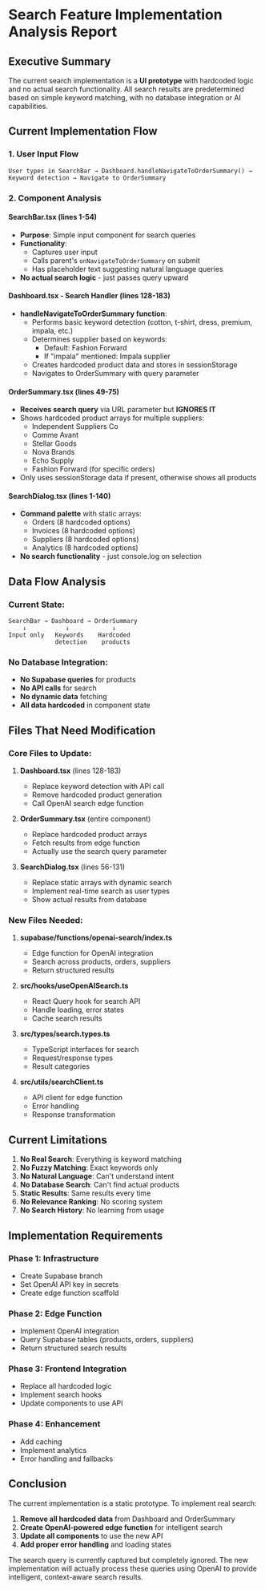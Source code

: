 # Search Feature Implementation Analysis Report

## Executive Summary

The current search implementation is a **UI prototype** with hardcoded logic and no actual search functionality. All search results are predetermined based on simple keyword matching, with no database integration or AI capabilities.

## Current Implementation Flow

### 1. User Input Flow
```
User types in SearchBar → Dashboard.handleNavigateToOrderSummary() → Keyword detection → Navigate to OrderSummary
```

### 2. Component Analysis

#### SearchBar.tsx (lines 1-54)
- **Purpose**: Simple input component for search queries
- **Functionality**: 
  - Captures user input
  - Calls parent's `onNavigateToOrderSummary` on submit
  - Has placeholder text suggesting natural language queries
- **No actual search logic** - just passes query upward

#### Dashboard.tsx - Search Handler (lines 128-183)
- **handleNavigateToOrderSummary function**:
  - Performs basic keyword detection (cotton, t-shirt, dress, premium, impala, etc.)
  - Determines supplier based on keywords:
    - Default: Fashion Forward
    - If "impala" mentioned: Impala supplier
  - Creates hardcoded product data and stores in sessionStorage
  - Navigates to OrderSummary with query parameter

#### OrderSummary.tsx (lines 49-75)
- **Receives search query** via URL parameter but **IGNORES IT**
- Shows hardcoded product arrays for multiple suppliers:
  - Independent Suppliers Co
  - Comme Avant
  - Stellar Goods
  - Nova Brands
  - Echo Supply
  - Fashion Forward (for specific orders)
- Only uses sessionStorage data if present, otherwise shows all products

#### SearchDialog.tsx (lines 1-140)
- **Command palette** with static arrays:
  - Orders (8 hardcoded options)
  - Invoices (8 hardcoded options)
  - Suppliers (8 hardcoded options)
  - Analytics (8 hardcoded options)
- **No search functionality** - just console.log on selection

## Data Flow Analysis

### Current State:
```
SearchBar → Dashboard → OrderSummary
    ↓           ↓            ↓
Input only   Keywords    Hardcoded
             detection    products
```

### No Database Integration:
- **No Supabase queries** for products
- **No API calls** for search
- **No dynamic data** fetching
- **All data hardcoded** in component state

## Files That Need Modification

### Core Files to Update:
1. **Dashboard.tsx** (lines 128-183)
   - Replace keyword detection with API call
   - Remove hardcoded product generation
   - Call OpenAI search edge function

2. **OrderSummary.tsx** (entire component)
   - Replace hardcoded product arrays
   - Fetch results from edge function
   - Actually use the search query parameter

3. **SearchDialog.tsx** (lines 56-131)
   - Replace static arrays with dynamic search
   - Implement real-time search as user types
   - Show actual results from database

### New Files Needed:
1. **supabase/functions/openai-search/index.ts**
   - Edge function for OpenAI integration
   - Search across products, orders, suppliers
   - Return structured results

2. **src/hooks/useOpenAISearch.ts**
   - React Query hook for search API
   - Handle loading, error states
   - Cache search results

3. **src/types/search.types.ts**
   - TypeScript interfaces for search
   - Request/response types
   - Result categories

4. **src/utils/searchClient.ts**
   - API client for edge function
   - Error handling
   - Response transformation

## Current Limitations

1. **No Real Search**: Everything is keyword matching
2. **No Fuzzy Matching**: Exact keywords only
3. **No Natural Language**: Can't understand intent
4. **No Database Search**: Can't find actual products
5. **Static Results**: Same results every time
6. **No Relevance Ranking**: No scoring system
7. **No Search History**: No learning from usage

## Implementation Requirements

### Phase 1: Infrastructure
- Create Supabase branch
- Set OpenAI API key in secrets
- Create edge function scaffold

### Phase 2: Edge Function
- Implement OpenAI integration
- Query Supabase tables (products, orders, suppliers)
- Return structured search results

### Phase 3: Frontend Integration
- Replace all hardcoded logic
- Implement search hooks
- Update components to use API

### Phase 4: Enhancement
- Add caching
- Implement analytics
- Error handling and fallbacks

## Conclusion

The current implementation is a static prototype. To implement real search:
1. **Remove all hardcoded data** from Dashboard and OrderSummary
2. **Create OpenAI-powered edge function** for intelligent search
3. **Update all components** to use the new API
4. **Add proper error handling** and loading states

The search query is currently captured but completely ignored. The new implementation will actually process these queries using OpenAI to provide intelligent, context-aware search results.